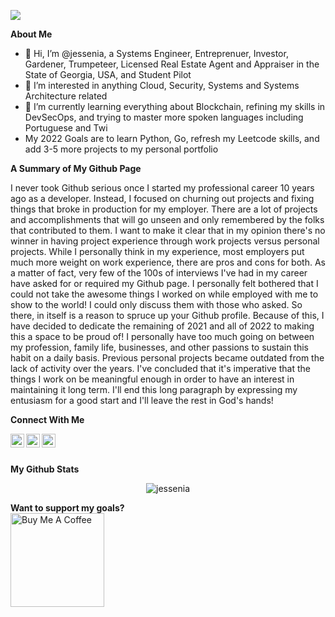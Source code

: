 ![](https://visitor-badge.glitch.me/badge?page_id=jessenia.jessenia)

<b>About Me</b> <br />
- 👋 Hi, I’m @jessenia, a Systems Engineer, Entreprenuer, Investor, Gardener, Trumpeteer, Licensed Real Estate Agent and Appraiser in the State of Georgia, USA, and Student Pilot
- 👀 I’m interested in anything Cloud, Security, Systems and Systems Architecture related
- 🌱 I’m currently learning everything about Blockchain, refining my skills in DevSecOps, and trying to master more spoken languages including Portuguese and Twi
- My 2022 Goals are to learn Python, Go, refresh my Leetcode skills, and add 3-5 more projects to my personal portfolio 

<b>A Summary of My Github Page</b> <br />
<p>I never took Github serious once I started my professional career 10 years ago as a developer. Instead, I focused on churning out projects and fixing things that broke in production for my employer. There are a lot of projects and accomplishments that will go unseen and only remembered by the folks that contributed to them. I want to make it clear that in my opinion there's no winner in having project experience through work projects versus personal projects. While I personally think in my experience, most employers put much more weight on work experience,  there are pros and cons for both. As a matter of fact, very few of the 100s of interviews I've had in my career have asked for or required my Github page. I personally felt bothered that I could not take the awesome things I worked on while employed with me to show to the world! I could only discuss them with those who asked. So there, in itself is a reason to spruce up your Github profile. Because of this, I have decided to dedicate the remaining of 2021 and all of 2022 to making this a space to be proud of! I personally have too much going on between my profession, family life, businesses, and other passions to sustain this habit on a daily basis. Previous personal projects became outdated from the lack of activity over the years. I've concluded that it's imperative that the things I work on be meaningful enough in order to have an interest in maintaining it long term. I'll end this long paragraph by expressing my entusiasm for a good start and I'll leave the rest in God's hands! <p/>

<b>Connect With Me</b> <br />

<a href="https://medium.com/@jessenia.tech"><img align="left" alt="Jessenia's Medium" width="22px" src="https://img.shields.io/badge/medium-%2312100E.svg?&style=for-the-badge&logo=medium&logoColor=white" /></a> 

<a href="https://twitter.com/jessenia_intech"><img align="left" alt="Jessenia | Twitter" width="22px" src="https://raw.githubusercontent.com/peterthehan/peterthehan/master/assets/twitter.svg" /></a>

<a href="https://www.linkedin.com/in/jessenia/"><img align="left" alt="Jessenia's LinkedIn" width="22px" src="https://raw.githubusercontent.com/peterthehan/peterthehan/master/assets/linkedin.svg" /></a>
 
<br /> <br />

<b>My Github Stats</b> <br />
<p align="center"> <img src="https://github-readme-stats.vercel.app/api?username=jessenia&show_icons=true&theme=gotham" alt="jessenia" />

<b>Want to support my goals? </b> <br />
<a href="https://www.buymeacoffee.com/jessenia" target="_blank"><img src="https://cdn.buymeacoffee.com/buttons/v2/default-red.png" alt="Buy Me A Coffee" width="150" ></a>

<!---
jessenia/jessenia is a ✨ special ✨ repository because its `README.md` (this file) appears on your GitHub profile.
You can click the Preview link to take a look at your changes.
--->
